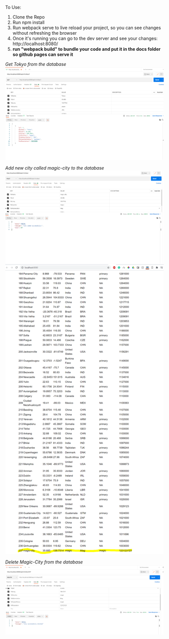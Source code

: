 To Use:

1.  Clone the Repo
2.  Run npm install
3.  Run webpack serve to live reload your project, so you can see changes without refreshing the browser
4.  Once it's running you can go to the dev server and see your changes: http://localhost:8080/
5.  **run "webpack build" to bundle your code and put it in the docs folder so github pages can serve it**

*Get Tokyo from the database*
![Tokyo](tokyo.PNG)

*Add new city called magic-city to the database*
![Add new City magic](postman_add_new_city.PNG)
![Magic-City seen in the webpage](Magic.PNG)


*Delete Magic-City from the database*
![Magic-City Deleted](Delete.PNG)